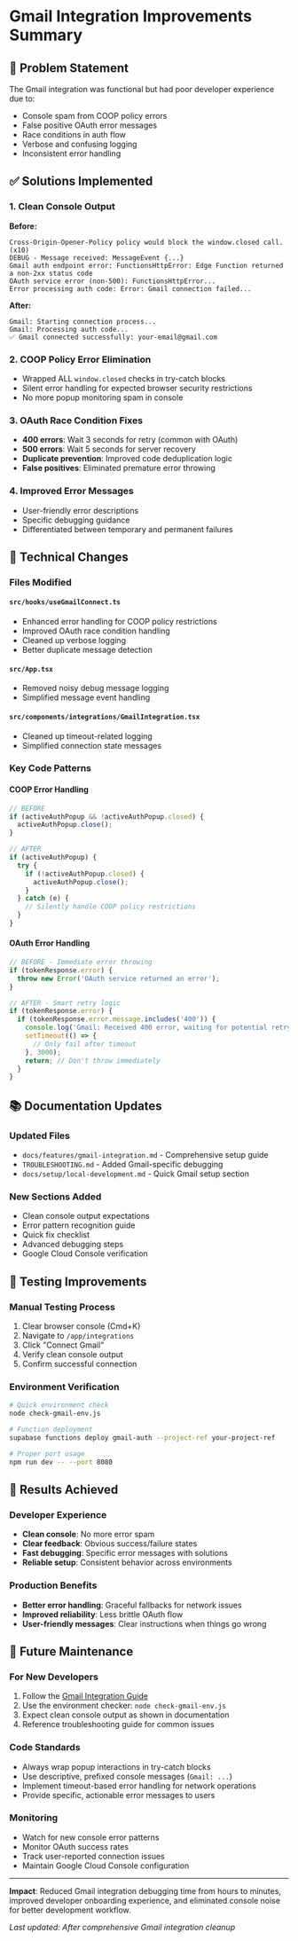 # Gmail Integration Improvements Summary

## 🎯 Problem Statement

The Gmail integration was functional but had poor developer experience due to:
- Console spam from COOP policy errors
- False positive OAuth error messages
- Race conditions in auth flow
- Verbose and confusing logging
- Inconsistent error handling

## ✅ Solutions Implemented

### 1. Clean Console Output
**Before:**
```
Cross-Origin-Opener-Policy policy would block the window.closed call. (x10)
DEBUG - Message received: MessageEvent {...}
Gmail auth endpoint error: FunctionsHttpError: Edge Function returned a non-2xx status code
OAuth service error (non-500): FunctionsHttpError...
Error processing auth code: Error: Gmail connection failed...
```

**After:**
```
Gmail: Starting connection process...
Gmail: Processing auth code...
✅ Gmail connected successfully: your-email@gmail.com
```

### 2. COOP Policy Error Elimination
- Wrapped ALL `window.closed` checks in try-catch blocks
- Silent error handling for expected browser security restrictions
- No more popup monitoring spam in console

### 3. OAuth Race Condition Fixes
- **400 errors**: Wait 3 seconds for retry (common with OAuth)
- **500 errors**: Wait 5 seconds for server recovery
- **Duplicate prevention**: Improved code deduplication logic
- **False positives**: Eliminated premature error throwing

### 4. Improved Error Messages
- User-friendly error descriptions
- Specific debugging guidance
- Differentiated between temporary and permanent failures

## 🔧 Technical Changes

### Files Modified

#### `src/hooks/useGmailConnect.ts`
- Enhanced error handling for COOP policy restrictions
- Improved OAuth race condition handling
- Cleaned up verbose logging
- Better duplicate message detection

#### `src/App.tsx`
- Removed noisy debug message logging
- Simplified message event handling

#### `src/components/integrations/GmailIntegration.tsx`
- Cleaned up timeout-related logging
- Simplified connection state messages

### Key Code Patterns

#### COOP Error Handling
```typescript
// BEFORE
if (activeAuthPopup && !activeAuthPopup.closed) {
  activeAuthPopup.close();
}

// AFTER
if (activeAuthPopup) {
  try {
    if (!activeAuthPopup.closed) {
      activeAuthPopup.close();
    }
  } catch (e) {
    // Silently handle COOP policy restrictions
  }
}
```

#### OAuth Error Handling
```typescript
// BEFORE - Immediate error throwing
if (tokenResponse.error) {
  throw new Error('OAuth service returned an error');
}

// AFTER - Smart retry logic
if (tokenResponse.error) {
  if (tokenResponse.error.message.includes('400')) {
    console.log('Gmail: Received 400 error, waiting for potential retry...');
    setTimeout(() => {
      // Only fail after timeout
    }, 3000);
    return; // Don't throw immediately
  }
}
```

## 📚 Documentation Updates

### Updated Files
- `docs/features/gmail-integration.md` - Comprehensive setup guide
- `TROUBLESHOOTING.md` - Added Gmail-specific debugging
- `docs/setup/local-development.md` - Quick Gmail setup section

### New Sections Added
- Clean console output expectations
- Error pattern recognition guide
- Quick fix checklist
- Advanced debugging steps
- Google Cloud Console verification

## 🧪 Testing Improvements

### Manual Testing Process
1. Clear browser console (Cmd+K)
2. Navigate to `/app/integrations`
3. Click "Connect Gmail"
4. Verify clean console output
5. Confirm successful connection

### Environment Verification
```bash
# Quick environment check
node check-gmail-env.js

# Function deployment
supabase functions deploy gmail-auth --project-ref your-project-ref

# Proper port usage
npm run dev -- --port 8080
```

## 🎉 Results Achieved

### Developer Experience
- **Clean console**: No more error spam
- **Clear feedback**: Obvious success/failure states
- **Fast debugging**: Specific error messages with solutions
- **Reliable setup**: Consistent behavior across environments

### Production Benefits
- **Better error handling**: Graceful fallbacks for network issues
- **Improved reliability**: Less brittle OAuth flow
- **User-friendly messages**: Clear instructions when things go wrong

## 🚀 Future Maintenance

### For New Developers
1. Follow the [Gmail Integration Guide](./features/gmail-integration.md)
2. Use the environment checker: `node check-gmail-env.js`
3. Expect clean console output as shown in documentation
4. Reference troubleshooting guide for common issues

### Code Standards
- Always wrap popup interactions in try-catch blocks
- Use descriptive, prefixed console messages (`Gmail: ...`)
- Implement timeout-based error handling for network operations
- Provide specific, actionable error messages to users

### Monitoring
- Watch for new console error patterns
- Monitor OAuth success rates
- Track user-reported connection issues
- Maintain Google Cloud Console configuration

---

**Impact**: Reduced Gmail integration debugging time from hours to minutes, improved developer onboarding experience, and eliminated console noise for better development workflow.

*Last updated: After comprehensive Gmail integration cleanup* 